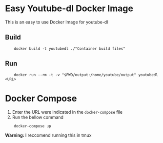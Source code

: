 # Easy Youtube-dl Docker Image
This is an easy to use Docker Image for youtube-dl

## Build
```
    docker build -t youtubedl ./"Container build files"
```

## Run
```
    docker run --rm -t -v "$PWD/output:/home/youtube/output" youtubedl <URL>
```

# Docker Compose
1. Enter the URL were indicated in the `docker-compose` file
2. Run the bellow command
```
    docker-compose up
```
**Warning:** I reccomend running this in tmux
